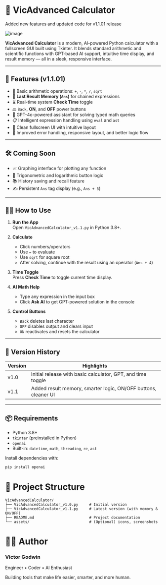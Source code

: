 # 🔢 VicAdvanced Calculator
Added new features and updated code for v1.1.01 release

![image](https://github.com/user-attachments/assets/2f4fd2b5-f03b-4b9e-8179-d36bdfa09bfb)

**VicAdvanced Calculator** is a modern, AI-powered Python calculator with a fullscreen GUI built using Tkinter. It blends standard arithmetic and scientific functions with GPT-based AI support, intuitive time display, and result memory — all in a sleek, responsive interface.

---

## 🔧 Features (v1.1.01)

- 🧮 Basic arithmetic operations: `+`, `-`, `*`, `/`, `sqrt`
- 🔁 **Last Result Memory (`Ans`)** for chained expressions
- ⌛ Real-time system **Check Time** toggle
- 🔙 `Back`, **ON**, and **OFF** power buttons
- 🤖 GPT-4o-powered assistant for solving typed math queries
- 📋 Intelligent expression handling using `eval` and `ast`
- 🎨 Clean fullscreen UI with intuitive layout
- 🧼 Improved error handling, responsive layout, and better logic flow

---

## 🛠️ Coming Soon

- 📈 Graphing interface for plotting any function
- 🔢 Trigonometric and logarithmic button logic
- 📚 History saving and recall feature
- ✍️ Persistent `Ans` tag display (e.g., `Ans + 5`)

---

## 🧑‍💻 How to Use

1. **Run the App**  
   Open `VicAdvancedCalculator_v1.1.py` in Python 3.8+.

2. **Calculate**  
   - Click numbers/operators
   - Use `=` to evaluate
   - Use `sqrt` for square root
   - After solving, continue with the result using an operator (`Ans + 4`)

3. **Time Toggle**  
   Press **Check Time** to toggle current time display.

4. **AI Math Help**  
   - Type any expression in the input box
   - Click **Ask AI** to get GPT-powered solution in the console

5. **Control Buttons**  
   - `Back` deletes last character
   - `OFF` disables output and clears input
   - `ON` reactivates and resets the calculator

---

## 📝 Version History

| Version | Highlights                                                  |
|---------|-------------------------------------------------------------|
| v1.0    | Initial release with basic calculator, GPT, and time toggle |
| v1.1    | Added result memory, smarter logic, ON/OFF buttons, cleaner UI |

---

## 📦 Requirements

- Python 3.8+
- `tkinter` (preinstalled in Python)
- `openai`
- Built-in: `datetime`, `math`, `threading`, `re`, `ast`

Install dependencies with:

```bash
pip install openai
```

# 📁 Project Structure

```
VicAdvancedCalculator/
├── VicAdvancedCalculator_v1.0.py     # Initial version
├── VicAdvancedCalculator_v1.1.py     # Latest version (with memory & ON/OFF)
├── README.md                         # Project documentation
└── assets/                           # (Optional) icons, screenshots
```

# 👨‍🎓 Author
### Victor Godwin
Engineer • Coder • AI Enthusiast

Building tools that make life easier, smarter, and more human.

